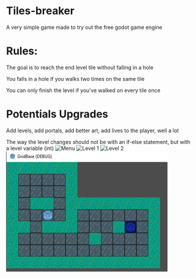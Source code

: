 # Tiles-breaker
A very simple game made to try out the free godot game engine
# Rules:
The goal is to reach the end level tile without falling in a hole

You falls in a hole if you walks two times on the same tile

You can only finish the level if you've walked on every tile once

# Potentials Upgrades
Add levels, add portals, add better art, add lives to the player, well a lot

The way the level changes should not be with an if-else statement, but with a level variable (int)
![Menu](https://github.com/letigredununavu/Tiles-breaker/tree/main/gridBaseGodot/images/Godot1.png)
![Level 1](https://github.com/letigredununavu/Tiles-breaker/tree/main/gridBaseGodot/images/2.png)
![Level 2](https://github.com/letigredununavu/Tiles-breaker/tree/main/gridBaseGodot/images/godot3.png?raw=true)
![Level 3](gridBaseGodot/images/godot4.png)

